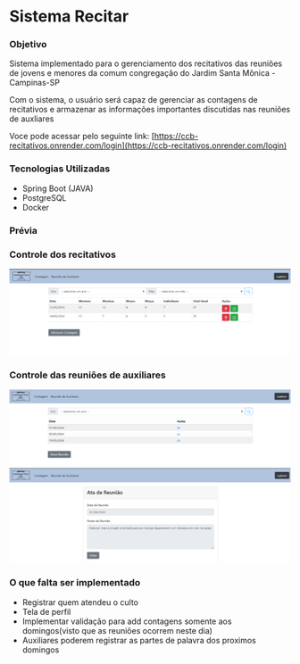 # Sistema Recitar

### Objetivo
Sistema implementado para o gerenciamento dos recitativos das reuniões de jovens e menores da comum congregação
do Jardim Santa Mônica - Campinas-SP

Com o sistema, o usuário será capaz de gerenciar as contagens de recitativos e armazenar as informações importantes 
discutidas nas reuniões de auxliares

Voce pode acessar pelo seguinte link: [https://ccb-recitativos.onrender.com/login](https://ccb-recitativos.onrender.com/login)

### Tecnologias Utilizadas

 - Spring Boot (JAVA)
 - PostgreSQL
 - Docker

### Prévia

### Controle dos recitativos

![img_1.png](img_1.png)

### Controle das reuniões de auxiliares

![img_2.png](img_2.png)
![img_3.png](img_3.png)

### O que falta ser implementado

- Registrar quem atendeu o culto
- Tela de perfil
- Implementar validação para add contagens somente aos domingos(visto que as reuniões ocorrem neste dia)
- Auxiliares poderem registrar as partes de palavra dos proximos domingos
